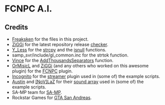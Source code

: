 FCNPC A.I.
==========

Credits
-------
- [Freaksken](http://forum.sa-mp.com/member.php?u=46764) for the files in this project.
- [ZiGGi](http://forum.sa-mp.com/member.php?u=36935) for the latest repository release [checker](http://ziggi.org/github/lastrelease.php?owner=WoutProvost&repo=FCNPC-A.I.&elem=tag_name).
- [Y_Less](http://forum.sa-mp.com/member.php?u=29176) for the [strcpy](http://forum.sa-mp.com/showpost.php?p=94960&postcount=2) and the [isnull](http://forum.sa-mp.com/showpost.php?p=94960&postcount=2) functions.
- samp_svr/include/gl_common.inc for the strtok function.
- [Vince](http://forum.sa-mp.com/member.php?u=13347) for the [AddThousandsSeparators](http://wiki.sa-mp.com/wiki/AddThousandsSeparators#Definition) function.
- [OrMisicL](http://forum.sa-mp.com/member.php?u=197901) and [ZiGGi](http://forum.sa-mp.com/member.php?u=36935) (and any others who worked on this awesome plugin) for the [FCNPC](http://forum.sa-mp.com/showthread.php?t=428066) plugin.
- [Incognito](http://forum.sa-mp.com/member.php?u=925) for the [streamer](http://forum.sa-mp.com/showthread.php?t=102865) plugin used in (some of) the example scripts.
- [Austin](http://forum.sa-mp.com/member.php?u=2790) and [[NoV]LaZ](http://forum.sa-mp.com/member.php?u=29025) for their [sound array](http://pastebin.com/A1PbQZPd) used in (some of) the example scripts.
- SA-MP team for [SA-MP](https://www.sa-mp.com).
- Rockstar Games for [GTA San Andreas](http://www.rockstargames.com/sanandreas).